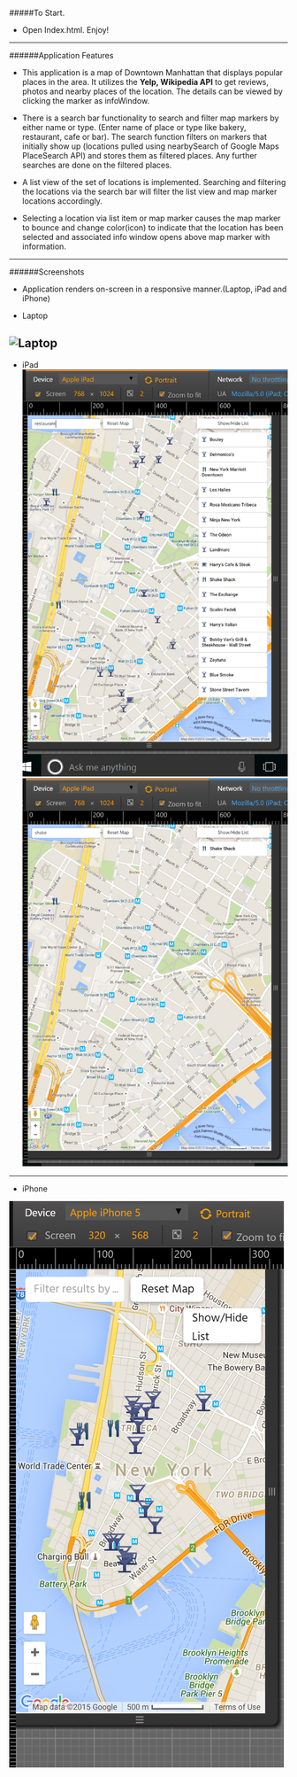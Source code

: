 #####To Start.
* Open Index.html. Enjoy!

-------------------------------------------------------------------------
######Application Features

* This application is a map of Downtown Manhattan that displays popular
places in the area. It utilizes the **Yelp, Wikipedia API** to get reviews,
photos and nearby places of the location. The details can be viewed by clicking the
marker as infoWindow. 

* There is a search bar functionality to search and filter map markers by either
name or type. (Enter name of place or type like bakery, restaurant, cafe or bar).
The search function filters on markers that initially show up
(locations pulled using nearbySearch of Google Maps PlaceSearch API) and stores
them as filtered places. Any further searches are done on the filtered places.

* A list view of the set of locations is implemented. Searching and filtering
the locations via the search bar will filter the list view and map marker
locations accordingly.

* Selecting a location via list item or map marker causes the map marker
to bounce and change color(icon) to indicate that the location has been
selected and associated info window opens above map marker with information.

--------------------------------------------------------------------

######Screenshots

* Application renders on-screen in a responsive manner.(Laptop, iPad and iPhone)

* Laptop

![Laptop](ttps://github.com/Pooja0131/FEND-Neighbourhood-Project5a/blob/master/images/Laptop.png)
------------------------------------------------------------------------------

* iPad
![iPad](https://github.com/Pooja0131/FEND-Neighbourhood-Project5a/blob/master/images/iPadSearch1.png)
![iPad](https://github.com/Pooja0131/FEND-Neighbourhood-Project5a/blob/master/images/iPadSearch2.png)
------------------------------------------------------------------

* iPhone

![iPhone](https://github.com/Pooja0131/FEND-Neighbourhood-Project5a/blob/master/images/iPhone.png)

